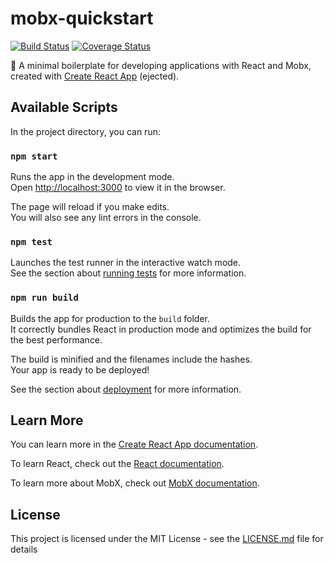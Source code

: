 # mobx-quickstart

[![Build Status](https://travis-ci.org/witalewski/mobx-quickstart.svg?branch=master)](https://travis-ci.org/witalewski/mobx-quickstart)
[![Coverage Status](https://coveralls.io/repos/github/witalewski/mobx-quickstart/badge.svg)](https://coveralls.io/github/witalewski/mobx-quickstart)

🥘 A minimal boilerplate for developing applications with React and Mobx, created with [Create React App](https://github.com/facebook/create-react-app) (ejected).

## Available Scripts

In the project directory, you can run:

### `npm start`

Runs the app in the development mode.<br>
Open [http://localhost:3000](http://localhost:3000) to view it in the browser.

The page will reload if you make edits.<br>
You will also see any lint errors in the console.

### `npm test`

Launches the test runner in the interactive watch mode.<br>
See the section about [running tests](https://facebook.github.io/create-react-app/docs/running-tests) for more information.

### `npm run build`

Builds the app for production to the `build` folder.<br>
It correctly bundles React in production mode and optimizes the build for the best performance.

The build is minified and the filenames include the hashes.<br>
Your app is ready to be deployed!

See the section about [deployment](https://facebook.github.io/create-react-app/docs/deployment) for more information.

## Learn More

You can learn more in the [Create React App documentation](https://facebook.github.io/create-react-app/docs/getting-started).

To learn React, check out the [React documentation](https://reactjs.org/).

To learn more about MobX, check out [MobX documentation](https://mobx.js.org/).

## License

This project is licensed under the MIT License - see the [LICENSE.md](LICENSE.md) file for details
